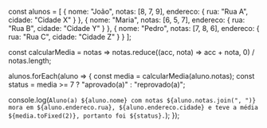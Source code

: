 const alunos = [
  {
    nome: "João",
    notas: [8, 7, 9],
    endereco: { rua: "Rua A", cidade: "Cidade X" }
  },
  {
    nome: "Maria",
    notas: [6, 5, 7],
    endereco: { rua: "Rua B", cidade: "Cidade Y" }
  },
  {
    nome: "Pedro",
    notas: [7, 8, 6],
    endereco: { rua: "Rua C", cidade: "Cidade Z" }
  }
];

const calcularMedia = notas => notas.reduce((acc, nota) => acc + nota, 0) / notas.length;


alunos.forEach(aluno => {
  const media = calcularMedia(aluno.notas);
  const status = media >= 7 ? "aprovado(a)" : "reprovado(a)";

  console.log(`Aluno(a) ${aluno.nome} com notas ${aluno.notas.join(", ")} mora em ${aluno.endereco.rua}, ${aluno.endereco.cidade} e teve a média ${media.toFixed(2)}, portanto foi ${status}.`);
});